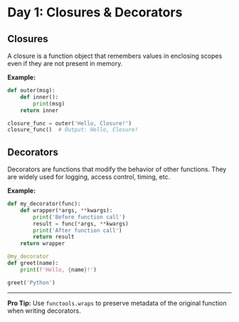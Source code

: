 # Day 1: Closures & Decorators

## Closures
A closure is a function object that remembers values in enclosing scopes even if they are not present in memory.

**Example:**
```python
def outer(msg):
    def inner():
        print(msg)
    return inner

closure_func = outer('Hello, Closure!')
closure_func()  # Output: Hello, Closure!
```

## Decorators
Decorators are functions that modify the behavior of other functions. They are widely used for logging, access control, timing, etc.

**Example:**
```python
def my_decorator(func):
    def wrapper(*args, **kwargs):
        print('Before function call')
        result = func(*args, **kwargs)
        print('After function call')
        return result
    return wrapper

@my_decorator
def greet(name):
    print(f'Hello, {name}!')

greet('Python')
```

---
**Pro Tip:**
Use `functools.wraps` to preserve metadata of the original function when writing decorators.
